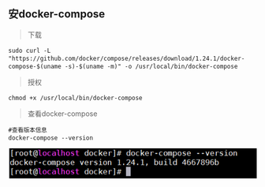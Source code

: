 ## 安docker-compose ##

> 下载

	sudo curl -L "https://github.com/docker/compose/releases/download/1.24.1/docker-compose-$(uname -s)-$(uname -m)" -o /usr/local/bin/docker-compose


> 授权

	chmod +x /usr/local/bin/docker-compose

> 查看docker-compose

	#查看版本信息
	docker-compose --version

![](./images/docker-compose_version.jpg)
